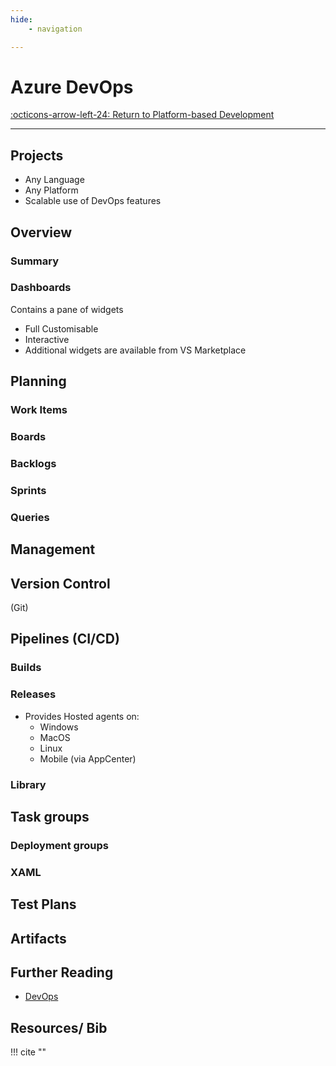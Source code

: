 ```yaml
---
hide:
    - navigation

---
```


# Azure DevOps

[:octicons-arrow-left-24: Return to Platform-based Development](/Knowledge-Notebook/Platform-Development/)

---

## Projects

- Any Language
- Any Platform
- Scalable use of DevOps features

## Overview

### Summary

### Dashboards

Contains a pane of widgets

- Full Customisable
- Interactive
- Additional widgets are available from VS Marketplace

## Planning

### Work Items

### Boards

### Backlogs

### Sprints

### Queries

## Management

## Version Control

(Git)

## Pipelines (CI/CD)

### Builds

### Releases

- Provides Hosted agents on:
  - Windows
  - MacOS
  - Linux
  - Mobile (via AppCenter)


### Library

## Task groups

### Deployment groups

### XAML

## Test Plans

## Artifacts

## Further Reading

- [DevOps](/Knowledge-Notebook/Software-Engineering/Notes/DevOps)

## Resources/ Bib

!!! cite ""
